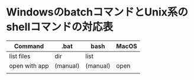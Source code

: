 # WindowsのbatchコマンドとUnix系のshellコマンドの対応表

| Command       | .bat     | bash     | MacOS |
|---------------|----------|----------|-------|
| list files    | dir      | list     |       |
| open with app | (manual) | (manual) | open  |
|               |          |          |       |
